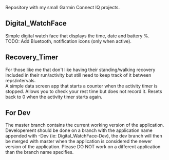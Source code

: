 Repository with my small Garmin Connect IQ projects.

## Digital_WatchFace ##
Simple digital watch face that displays the time, date and battery %.  
TODO: Add Bluetooth, notification icons (only when active).

## Recovery_Timer ##
For those like me that don't like having their standing/walking recovery included in their run/activity but still need to keep track of it between reps/intervals.  
A simple data screen app that starts a counter when the activity timer is stopped. Allows you to check your rest time but does not record it. Resets back to 0 when the activity timer starts again.
 
  
## For Dev ##
The master branch contains the current working version of the application.  
Developement should be done on a branch with the application name appended with -Dev (ie: Digital_WatchFace-Dev), the dev branch will then be merged with master when the application is considered the newer version of the application. Please DO NOT work on a different application than the branch name specifies.  


